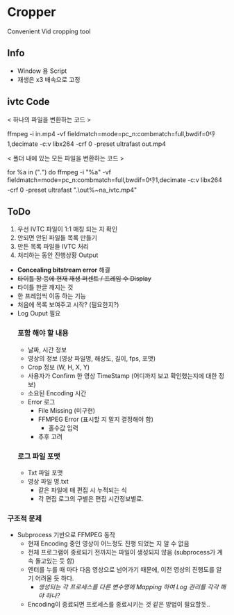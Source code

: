 # Cropper
Convenient Vid cropping tool

## Info
- Window 용 Script
- 재생은 x3 배속으로 고정

## ivtc Code
< 하나의 파일을 변환하는 코드 >

ffmpeg -i in.mp4 -vf fieldmatch=mode=pc_n:combmatch=full,bwdif=0:-1:1,decimate -c:v libx264 -crf 0 -preset ultrafast out.mp4
 
< 폴더 내에 있는 모든 파일을 변환하는 코드 >

for %a in ("*.*") do ffmpeg -i "%a" -vf fieldmatch=mode=pc_n:combmatch=full,bwdif=0:-1:1,decimate -c:v libx264 -crf 0 -preset ultrafast ".\out\%~na_ivtc.mp4"

## ToDo
1. 우선 IVTC 파일이 1:1 매칭 되는 지 확인
2. 안되면 안된 파일들 목록 만들기
3. 만든 목록 파일들 IVTC 처리
4. 처리하는 동안 진행상황 Output
- **Concealing bitstream error** 해결
- ~~타이틀 창 등에 현재 재생 퍼센트 / 프레임 수 Display~~
- 타이틀 한글 깨지는 것
- 한 프레임씩 이동 하는 기능
- 처음에 목록 보여주고 시작? (필요한지?)
- Log Ouput 필요
    ### 포함 해야 할 내용
    - 날짜, 시간 정보 
    - 영상의 정보 (영상 파일명, 해상도, 길이, fps, 포맷)
    - Crop 정보 (W, H, X, Y)
    - 사용자가 Confirm 한 영상 TimeStamp (어디까지 보고 확인했는지에 대한 정보)
    - 소요된 Encoding 시간
    - Error 로그
        - File Missing (미구현)
        - FFMPEG Error (표시할 지 말지 결정해야 함)
            - 홀수값 입력
        - 추후 고려
    ### 로그 파일 포맷
    - Txt 파일 포맷
    - 영상 파일 명.txt
        - 같은 파일에 매 편집 시 누적되는 식
        - 각 편집 로그의 구별은 편집 시간정보별로.
### 구조적 문제
- Subprocess 기반으로 FFMPEG 동작
    - 현재 Encoding 중인 영상이 어느정도 진행 되었는 지 알 수 없음
    - 전체 프로그램이 종료되기 전까지는 파일이 생성되지 않음 (subprocess가 계속 돌고있는 듯 함)
    - 엔터를 누를 때 마다 다음 영상으로 넘어가기 때문에, 이전 영상의 진행도를 알기 어려울 듯 하다.
        - _생성되는 각 프로세스를 다른 변수명에 Mapping 하여 Log 관리를 각각 해야 하나?_
    - Encoding이 종료되면 프로세스를 종료시키는 것 같은 방법이 필요할듯..